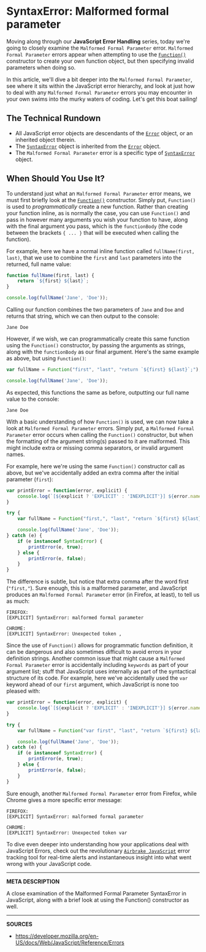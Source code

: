 # SyntaxError: Malformed formal parameter

Moving along through our __JavaScript Error Handling__ series, today we're going to closely examine the `Malformed Formal Parameter` error.  `Malformed Formal Parameter` errors appear when attempting to use the [`Function()`](https://developer.mozilla.org/en-US/docs/Web/JavaScript/Reference/Global_Objects/Function) constructor to create your own function object, but then specifying invalid parameters when doing so.

In this article, we'll dive a bit deeper into the `Malformed Formal Parameter`, see where it sits within the JavaScript error hierarchy, and look at just how to deal with any `Malformed Formal Parameter` errors you may encounter in your own swims into the murky waters of coding.  Let's get this boat sailing!

## The Technical Rundown

- All JavaScript error objects are descendants of the [`Error`](https://airbrake.io/blog/javascript-error-handling/javascript-error-hierarchy) object, or an inherited object therein.
- The [`SyntaxError`](https://developer.mozilla.org/en-US/docs/Web/JavaScript/Reference/Global_Objects/SyntaxError) object is inherited from the [`Error`](https://airbrake.io/blog/javascript-error-handling/javascript-error-hierarchy) object.
- The `Malformed Formal Parameter` error is a specific type of [`SyntaxError`](https://developer.mozilla.org/en-US/docs/Web/JavaScript/Reference/Global_Objects/SyntaxError) object.

## When Should You Use It?

To understand just what an `Malformed Formal Parameter` error means, we must first briefly look at the [`Function()`](https://developer.mozilla.org/en-US/docs/Web/JavaScript/Reference/Global_Objects/Function) constructor.  Simply put, `Function()` is used to _programmatically_ create a new function.  Rather than creating your function inline, as is normally the case, you can use `Function()` and pass in however many arguments you wish your function to have, along with the final argument you pass, which is the `functionBody` (the code between the brackets `{ ... }` that will be executed when calling the function).

For example, here we have a normal inline function called `fullName(first, last)`, that we use to combine the `first` and `last` parameters into the returned, full name value:

```js
function fullName(first, last) {
    return `${first} ${last}`;
}

console.log(fullName('Jane', 'Doe'));
```

Calling our function combines the two parameters of `Jane` and `Doe` and returns that string, which we can then output to the console:

```
Jane Doe
```

However, if we wish, we can programmatically create this same function using the `Function()` constructor, by passing the arguments as strings, along with the `functionBody` as our final argument.  Here's the same example as above, but using `Function()`:

```js
var fullName = Function("first", "last", "return `${first} ${last}`;");

console.log(fullName('Jane', 'Doe'));
```

As expected, this functions the same as before, outputting our full name value to the console:

```
Jane Doe
```

With a basic understanding of how `Function()` is used, we can now take a look at `Malformed Formal Parameter` errors.  Simply put, a `Malformed Formal Parameter` error occurs when calling the `Function()` constructor, but when the formatting of the argument string(s) passed to it are malformed.  This might include extra or missing comma separators, or invalid argument names.

For example, here we're using the same `Function()` constructor call as above, but we've accidentally added an extra comma after the initial parameter (`first`):

```js
var printError = function(error, explicit) {
    console.log(`[${explicit ? 'EXPLICIT' : 'INEXPLICIT'}] ${error.name}: ${error.message}`);
}

try {
    var fullName = Function("first,", "last", "return `${first} ${last}`;");

    console.log(fullName('Jane', 'Doe'));
} catch (e) {
    if (e instanceof SyntaxError) {
        printError(e, true);
    } else {
        printError(e, false);
    }
}
```

The difference is subtle, but notice that extra comma after the word first (`"first,"`).  Sure enough, this is a malformed parameter, and JavaScript produces an `Malformed Formal Parameter` error (in Firefox, at least), to tell us as much:

```
FIREFOX:
[EXPLICIT] SyntaxError: malformed formal parameter

CHROME:
[EXPLICIT] SyntaxError: Unexpected token ,
```

Since the use of `Function()` allows for programmatic function definition, it can be dangerous and also sometimes difficult to avoid errors in your definition strings.  Another common issue that might cause a `Malformed Formal Parameter` error is accidentally including `keywords` as part of your argument list; stuff that JavaScript uses internally as part of the syntactical structure of its code.  For example, here we've accidentally used the `var` keyword ahead of our `first` argument, which JavaScript is none too pleased with:

```js
var printError = function(error, explicit) {
    console.log(`[${explicit ? 'EXPLICIT' : 'INEXPLICIT'}] ${error.name}: ${error.message}`);
}

try {
    var fullName = Function("var first", "last", "return `${first} ${last}`;");

    console.log(fullName('Jane', 'Doe'));
} catch (e) {
    if (e instanceof SyntaxError) {
        printError(e, true);
    } else {
        printError(e, false);
    }
}
```

Sure enough, another `Malformed Formal Parameter` error from Firefox, while Chrome gives a more specific error message:

```
FIREFOX:
[EXPLICIT] SyntaxError: malformed formal parameter

CHROME:
[EXPLICIT] SyntaxError: Unexpected token var
```

To dive even deeper into understanding how your applications deal with JavaScript Errors, check out the revolutionary [`Airbrake JavaScript`](https://airbrake.io/languages/javascript_exception_handler) error tracking tool for real-time alerts and instantaneous insight into what went wrong with your JavaScript code.

---

__META DESCRIPTION__

A close examination of the Malformed Formal Parameter SyntaxError in JavaScript, along with a brief look at using the Function() constructor as well.

---

__SOURCES__

- https://developer.mozilla.org/en-US/docs/Web/JavaScript/Reference/Errors
